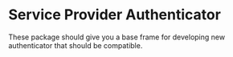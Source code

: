 Service Provider Authenticator
==============================

These package should give you a base frame for developing new authenticator that should be compatible.